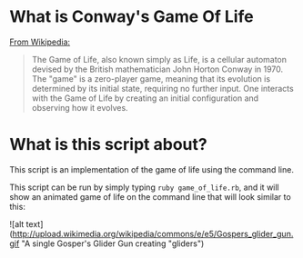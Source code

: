 What is Conway's Game Of Life
============

[From Wikipedia:](http://en.wikipedia.org/wiki/Conway's_Game_of_Life)


>The Game of Life, also known simply as Life, is a cellular automaton devised by the British mathematician John Horton Conway in 1970.
>The "game" is a zero-player game, meaning that its evolution is determined by its initial state, requiring no further input. One interacts with the Game of Life by creating an initial configuration and observing how it evolves.

What is this script about?
============
This script is an implementation of the game of life using the command line.

This script can be run by simply typing `ruby game_of_life.rb`, and it will show an animated game of life on the command line that will look similar to this:

![alt text](http://upload.wikimedia.org/wikipedia/commons/e/e5/Gospers_glider_gun.gif "A single Gosper's Glider Gun creating "gliders")


